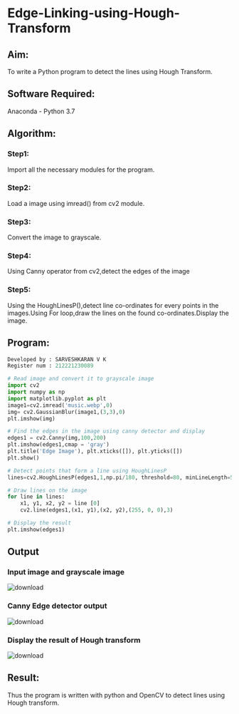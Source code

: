 # Edge-Linking-using-Hough-Transform
## Aim:
To write a Python program to detect the lines using Hough Transform.

## Software Required:
Anaconda - Python 3.7

## Algorithm:
### Step1:
Import all the necessary modules for the program.

### Step2:
Load a image using imread() from cv2 module.

### Step3:
Convert the image to grayscale.

### Step4:
Using Canny operator from cv2,detect the edges of the image

### Step5:
Using the HoughLinesP(),detect line co-ordinates for every points in the images.Using For loop,draw the lines on the found co-ordinates.Display the image.


## Program:
```Python
Developed by : SARVESHKARAN V K
Register num : 212221230089

# Read image and convert it to grayscale image
import cv2
import numpy as np
import matplotlib.pyplot as plt
image1=cv2.imread('music.webp',0)
img= cv2.GaussianBlur(image1,(3,3),0)
plt.imshow(img)

# Find the edges in the image using canny detector and display
edges1 = cv2.Canny(img,100,200)
plt.imshow(edges1,cmap = 'gray')
plt.title('Edge Image'), plt.xticks([]), plt.yticks([])
plt.show()

# Detect points that form a line using HoughLinesP
lines=cv2.HoughLinesP(edges1,1,np.pi/180, threshold=80, minLineLength=50,maxLineGap=250)

# Draw lines on the image
for line in lines:
    x1, y1, x2, y2 = line [0] 
    cv2.line(edges1,(x1, y1),(x2, y2),(255, 0, 0),3)

# Display the result
plt.imshow(edges1)

```
## Output

### Input image and grayscale image
![download](https://user-images.githubusercontent.com/93427208/168776676-4dd81507-83dd-4397-9016-2668ef4380b3.png)


### Canny Edge detector output
![download](https://user-images.githubusercontent.com/93427208/168776697-72c5cc42-fcdc-44d1-b70c-6ddbd3c02371.png)



### Display the result of Hough transform
![download](https://user-images.githubusercontent.com/93427208/168776712-9fcaa42e-63ad-4a59-9647-6bb813529737.png)




## Result:
Thus the program is written with python and OpenCV to detect lines using Hough transform. 
